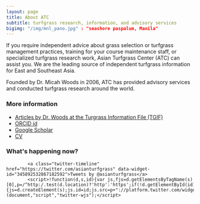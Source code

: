 ```yaml
---
layout: page
title: About ATC
subtitle: turfgrass research, information, and advisory services
bigimg: "/img/mnl_pano.jpg" : "seashore paspalum, Manila"
---
```


If you require independent advice about grass selection or turfgrass management practices, training for your course maintenance staff, or specialized turfgrass research work, Asian Turfgrass Center (ATC) can assist you. We are the leading source of independent turfgrass information for East and Southeast Asia.

Founded by Dr. Micah Woods in 2006, ATC has provided advisory services and conducted turfgrass research around the world.

### More information

* [Articles by Dr. Woods at the Turgrass Information File (TGIF)](http://ticpass.lib.msu.edu/cgi-bin/flinkbora.pl?name=Woods,%20Micah)
* [ORCID id](http://orcid.org/0000-0002-9140-5147)
* [Google Scholar](https://scholar.google.com/citations?user=JAlxOXEAAAAJ&hl=en)
* [CV](http://micahwoods.typepad.com/files/micah_woods_cv_20120723.pdf)

### What's happening now?

            <a class="twitter-timeline"  href="https://twitter.com/asianturfgrass" data-widget-id="345892532867182592">Tweets by @asianturfgrass</a>
            <script>!function(d,s,id){var js,fjs=d.getElementsByTagName(s)[0],p=/^http:/.test(d.location)?'http':'https';if(!d.getElementById(id)){js=d.createElement(s);js.id=id;js.src=p+"://platform.twitter.com/widgets.js";fjs.parentNode.insertBefore(js,fjs);}}(document,"script","twitter-wjs");</script>
          
